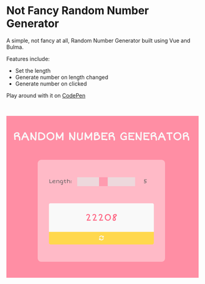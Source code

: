 # Not Fancy Random Number Generator

A simple, not fancy at all, Random Number Generator built using Vue and Bulma.

Features include:
- Set the length 
- Generate number on length changed
- Generate number on clicked

Play around with it on [CodePen](https://codepen.io/samanthaming/pen/NzvKZd)

<br>

![App](images/not-fancy-random-number-generator.png)
